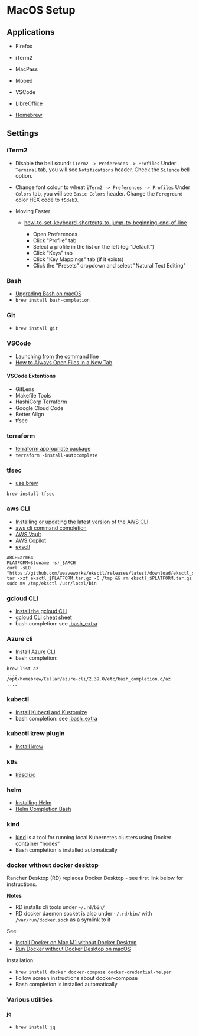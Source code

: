 # MacOS Setup

## Applications

- Firefox
- iTerm2
- MacPass
- Moped
- VSCode
- LibreOffice

- [Homebrew](https://brew.sh/)

## Settings

### iTerm2

- Disable the bell sound: 
`iTerm2 -> Preferences -> Profiles`
Under `Terminal` tab, you will see `Notifications` header. Check the `Silence` bell option.

- Change font colour to wheat
`iTerm2 -> Preferences -> Profiles`
Under `Colors` tab, you will see `Basic Colors` header. Change the `Foreground` color HEX code to `f5deb3`.

- Moving Faster
  - [how-to-set-keyboard-shortcuts-to-jump-to-beginning-end-of-line](https://stackoverflow.com/questions/6205157/how-to-set-keyboard-shortcuts-to-jump-to-beginning-end-of-line)

    - Open Preferences
    - Click "Profile" tab
    - Select a profile in the list on the left (eg "Default")
    - Click "Keys" tab
    - Click "Key Mappings" tab (if it exists)
    - Click the "Presets" dropdown and select "Natural Text Editing"


### Bash

- [Upgrading Bash on macOS](https://itnext.io/upgrading-bash-on-macos-7138bd1066ba)
- `brew install bash-completion`

### Git

- `brew install git`

### VSCode

- [Launching from the command line](https://code.visualstudio.com/docs/setup/mac#_launching-from-the-command-line)
- [How to Always Open Files in a New Tab](https://vscode.one/new-tab-vscode/)

#### VSCode Extentions

- GitLens
- Makefile Tools
- HashiCorp Terraform
- Google Cloud Code
- Better Align
- tfsec

### terraform

- [terraform appropriate package](https://www.terraform.io/downloads)
- `terraform -install-autocomplete`

### tfsec

- [use brew](https://github.com/aquasecurity/tfsec)

```
brew install tfsec
```

###  aws CLI 

- [Installing or updating the latest version of the AWS CLI](https://docs.aws.amazon.com/cli/latest/userguide/getting-started-install.html)
- [aws cli command completion](https://docs.aws.amazon.com/cli/latest/userguide/cli-configure-completion.html)
- [AWS Vault](https://github.com/99designs/aws-vault)
- [AWS Copilot](https://aws.amazon.com/blogs/containers/introducing-aws-copilot/)
- [eksctl](https://github.com/weaveworks/eksctl/tree/main)
```
ARCH=arm64
PLATFORM=$(uname -s)_$ARCH
curl -sLO "https://github.com/weaveworks/eksctl/releases/latest/download/eksctl_$PLATFORM.tar.gz"
tar -xzf eksctl_$PLATFORM.tar.gz -C /tmp && rm eksctl_$PLATFORM.tar.gz
sudo mv /tmp/eksctl /usr/local/bin
```

###  gcloud CLI 

- [Install the gcloud CLI](https://cloud.google.com/sdk/docs/install)
- [gcloud CLI cheat sheet](https://cloud.google.com/sdk/docs/cheatsheet)
- bash completion: see [.bash_extra](./.bash_extra)

### Azure cli

- [Install Azure CLI](https://docs.microsoft.com/en-au/cli/azure/install-azure-cli-macos)
- bash completion: 

```
brew list az
....
/opt/homebrew/Cellar/azure-cli/2.39.0/etc/bash_completion.d/az
....
```

### kubectl

- [Install Kubectl and Kustomize](https://kubectl.docs.kubernetes.io/installation/)
- bash completion: see [.bash_extra](./.bash_extra)

### kubectl krew plugin

- [Install krew](https://krew.sigs.k8s.io/docs/user-guide/setup/install/)

### k9s

- [k9scli.io](https://k9scli.io/)

### helm

- [Installing Helm](https://helm.sh/docs/intro/install/)
- [Helm Completion Bash](https://helm.sh/docs/helm/helm_completion_bash/)

### kind

- [kind](https://kind.sigs.k8s.io/) is a tool for running local Kubernetes clusters using Docker container “nodes”
- Bash completion is installed automatically 

### docker without docker desktop

Rancher Desktop (RD) replaces Docker Desktop - see first link below for instructions.

**Notes** 

- RD installs cli tools under `~/.rd/bin/`
- RD docker daemon socket is also under `~/.rd/bin/` with `/var/run/docker.sock` as a symlink to it

See:

- [Install Docker on Mac M1 without Docker Desktop](https://dev.to/sergej_brazdeikis/install-docker-on-mac-m1-without-docker-desktop-k6o)
- [Run Docker without Docker Desktop on macOS](https://dhwaneetbhatt.com/blog/run-docker-without-docker-desktop-on-macos)

Installation:

- `brew install docker docker-compose docker-credential-helper`
- Follow screen instructions about docker-compose
- Bash completion is installed automatically 

### Various utilities

#### jq
 - `brew install jq`
